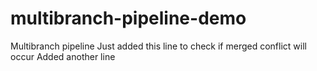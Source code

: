 # multibranch-pipeline-demo

Multibranch pipeline
Just added this line to check if merged conflict will occur
Added another line




